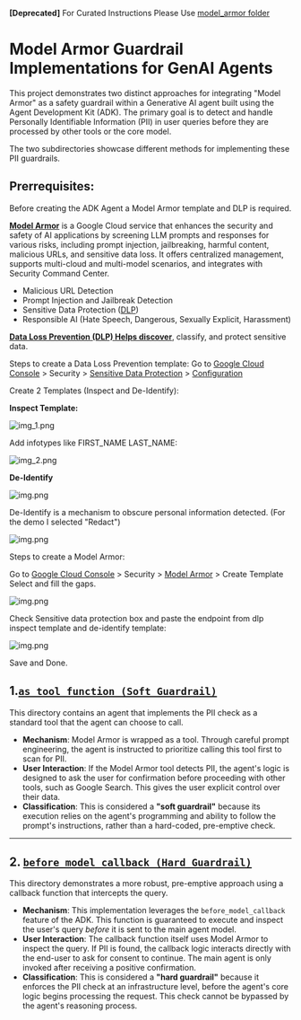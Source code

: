 **[Deprecated]** For Curated Instructions Please Use [model_armor folder](../model_armor)



# Model Armor Guardrail Implementations for GenAI Agents

This project demonstrates two distinct approaches for integrating "Model Armor" as a safety guardrail within a Generative AI agent built using the Agent Development Kit (ADK). The primary goal is to detect and handle Personally Identifiable Information (PII) in user queries before they are processed by other tools or the core model.

The two subdirectories showcase different methods for implementing these PII guardrails.

## Prerrequisites:

Before creating the ADK Agent a Model Armor template and DLP is required.

**[Model Armor](https://cloud.google.com/security-command-center/docs/model-armor-overview)** is a Google Cloud service that enhances the security and safety of AI applications by screening LLM prompts and responses for various risks, including prompt injection, jailbreaking, harmful content, malicious URLs, and sensitive data loss. It offers centralized management, supports multi-cloud and multi-model scenarios, and integrates with Security Command Center.

- Malicious URL Detection
- Prompt Injection and Jailbreak Detection
- Sensitive Data Protection ([DLP](https://cloud.google.com/security/products/dlp?hl=en))
- Responsible AI (Hate Speech, Dangerous, Sexually Explicit, Harassment)

**[Data Loss Prevention (DLP) Helps discover](https://cloud.google.com/security/products/dlp?hl=en)**, classify, and protect sensitive data.

Steps to create a Data Loss Prevention template:
 Go to [Google Cloud Console](https://console.cloud.google.com/) > Security > [Sensitive Data Protection](https://console.cloud.google.com/security/sensitive-data-protection) > [Configuration](https://console.cloud.google.com/security/sensitive-data-protection/landing/configuration)

Create 2 Templates (Inspect and De-Identify):

**Inspect Template:**

![img_1.png](readme_artifacts/img_1.png)

Add infotypes like FIRST_NAME LAST_NAME:

![img_2.png](readme_artifacts/img_2.png)

**De-Identify**

![img.png](readme_artifacts/img.png)

De-Identify is a mechanism to obscure personal information detected. (For the demo I selected "Redact")

![img.png](readme_artifacts/img3.png)

Steps to create a Model Armor:

Go to [Google Cloud Console](https://console.cloud.google.com/) > Security > [Model Armor](https://console.cloud.google.com/security/modelarmor) > Create Template
Select and fill the gaps.

![img.png](readme_artifacts/img4.png)

Check Sensitive data protection box and paste the endpoint from dlp inspect template and de-identify template:

![img.png](readme_artifacts/img5.png)

Save and Done.

## 1.[`as_tool_function (Soft Guardrail)`](./as_tool_function(soft_guardrail))

This directory contains an agent that implements the PII check as a standard tool that the agent can choose to call.

*   **Mechanism**: Model Armor is wrapped as a tool. Through careful prompt engineering, the agent is instructed to prioritize calling this tool first to scan for PII.
*   **User Interaction**: If the Model Armor tool detects PII, the agent's logic is designed to ask the user for confirmation before proceeding with other tools, such as Google Search. This gives the user explicit control over their data.
*   **Classification**: This is considered a **"soft guardrail"** because its execution relies on the agent's programming and ability to follow the prompt's instructions, rather than a hard-coded, pre-emptive check.


---

## 2. [`before_model_callback (Hard Guardrail)`](./before_model_callback(hard_guardrail))

This directory demonstrates a more robust, pre-emptive approach using a callback function that intercepts the query.

*   **Mechanism**: This implementation leverages the `before_model_callback` feature of the ADK. This function is guaranteed to execute and inspect the user's query *before* it is sent to the main agent model.
*   **User Interaction**: The callback function itself uses Model Armor to inspect the query. If PII is found, the callback logic interacts directly with the end-user to ask for consent to continue. The main agent is only invoked after receiving a positive confirmation.
*   **Classification**: This is considered a **"hard guardrail"** because it enforces the PII check at an infrastructure level, before the agent's core logic begins processing the request. This check cannot be bypassed by the agent's reasoning process.